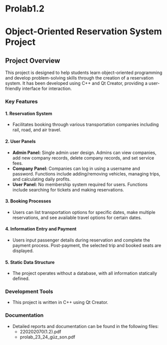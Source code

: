 # Prolab1.2

# Object-Oriented Reservation System Project

## Project Overview

This project is designed to help students learn object-oriented programming and develop problem-solving skills through the creation of a reservation system. It has been developed using C++ and Qt Creator, providing a user-friendly interface for interaction.

### Key Features

#### 1. Reservation System
- Facilitates booking through various transportation companies including rail, road, and air travel.

#### 2. User Panels
- **Admin Panel:** Single admin user design. Admins can view companies, add new company records, delete company records, and set service fees.
- **Company Panel:** Companies can log in using a username and password. Functions include adding/removing vehicles, managing trips, and calculating daily profits.
- **User Panel:** No membership system required for users. Functions include searching for tickets and making reservations.

#### 3. Booking Processes
- Users can list transportation options for specific dates, make multiple reservations, and see available travel options for certain dates.

#### 4. Information Entry and Payment
- Users input passenger details during reservation and complete the payment process. Post-payment, the selected trip and booked seats are displayed.

#### 5. Static Data Structure
- The project operates without a database, with all information statically defined.

### Development Tools
- This project is written in C++ using Qt Creator.

### Documentation
- Detailed reports and documentation can be found in the following files:
  - 220202070(1.2).pdf
  - prolab_23_24_güz_son.pdf
